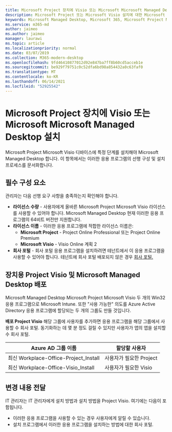 ```yaml
---
title: Microsoft Project 장치에 Visio 또는 Microsoft Microsoft Managed Desktop 설치
description: Microsoft Project 또는 Microsoft Visio 설치에 대한 Microsoft Managed Desktop 정보
keywords: Microsoft Managed Desktop, Microsoft 365, Microsoft Project Microsoft Visio
ms.service: m365-md
author: jaimeo
ms.author: jaimeo
manager: laurawi
ms.topic: article
ms.localizationpriority: normal
ms.date: 03/07/2019
ms.collection: M365-modern-desktop
ms.openlocfilehash: 9fd46410877012d92e847ba7ff8b60cd5acceb1e
ms.sourcegitcommit: be929f79751c0c52dfa6bd98a854432a0c63faf0
ms.translationtype: MT
ms.contentlocale: ko-KR
ms.lasthandoff: 06/14/2021
ms.locfileid: "52925542"
---
```

# <a name="install-microsoft-project-or-microsoft-visio-on-microsoft-managed-desktop-devices"></a>Microsoft Project 장치에 Visio 또는 Microsoft Microsoft Managed Desktop 설치

Microsoft Project Microsoft Visio 디바이스에 특정 단계를 설치해야 Microsoft Managed Desktop 합니다. 이 항목에서는 이러한 응용 프로그램의 선행 구성 및 설치 프로세스를 문서화합니다.

## <a name="prerequisites"></a>필수 구성 요소

관리자는 다음 선행 요구 사항을 충족하는지 확인해야 합니다.
- **라이선스 수량** - 사용자에게 올바른 Microsoft Project Microsoft Visio 라이선스를 사용할 수 있어야 합니다. Microsoft Managed Desktop 현재 이러한 응용 프로그램의 64비트 버전만 지원합니다. 
- **라이선스 이름** - 이러한 응용 프로그램에 적합한 라이선스 이름은:
    - **Microsoft Project** - Project Online Professional 또는 Project Online Premium
    - **Microsoft Visio** - Visio Online 계획 2
- **회사 포털** - 회사 포털 응용 프로그램을 설치하려면 테넌트에서 이 응용 프로그램을 사용할 수 있어야 합니다. 테넌트에 회사 포털 배포되지 않은 경우 [회사 포털.](company-portal.md)

## <a name="deploy-project-and-visio-for-microsoft-managed-desktop-devices"></a>장치용 Project Visio 및 Microsoft Managed Desktop 배포
Microsoft Managed Desktop Microsoft Project Microsoft Visio 두 개의 Win32 응용 프로그램으로 Microsoft Intune. 또한 "사용 가능한" 의도를 Azure Active Directory 응용 프로그램에 할당되는 두 개의 그룹도 만들 것입니다. 

**배포 Project Visio** 해당 그룹에 사용자를 추가하면 응용 프로그램을 해당 그룹에서 사용할 수 회사 포털. 동기화하는 데 몇 분 정도 걸릴 수 있지만 사용자가 앱의 앱을 설치할 수 회사 포털. 

Azure AD 그룹 이름 | 할당할 사용자   
 --- | ---
최신 Workplace-Office-Project_Install | 사용자가 필요한 Project
최신 Workplace-Office-Visio_Install | 사용자가 필요한 Visio

## <a name="communicate-changes"></a>변경 내용 전달
IT 관리자는 IT 관리자에게 설치 방법과 설치 방법을 Project Visio. 여기에는 다음이 포함됩니다. 
- 이러한 응용 프로그램을 사용할 수 있는 경우 사용자에게 알릴 수 있습니다. 
- 설치 프로그램에서 이러한 응용 프로그램을 설치하는 방법에 대한 회사 포털.
